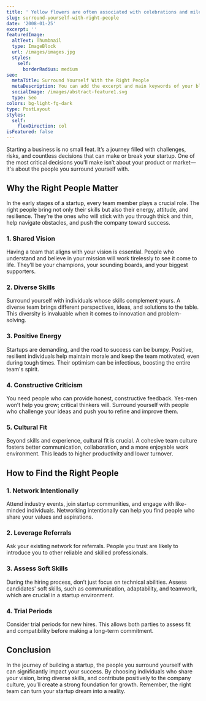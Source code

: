 ```yaml
---
title: ' Yellow flowers are often associated with celebrations and milestones. '
slug: surround-yourself-with-right-people
date: '2008-01-25'
excerpt: ''
featuredImage:
  altText: Thumbnail
  type: ImageBlock
  url: /images/images.jpg
  styles:
    self:
      borderRadius: medium
seo:
  metaTitle: Surround Yourself With the Right People
  metaDescription: You can add the excerpt and main keywords of your blog post here.
  socialImage: /images/abstract-feature1.svg
  type: Seo
colors: bg-light-fg-dark
type: PostLayout
styles:
  self:
    flexDirection: col
isFeatured: false
---
```


Starting a business is no small feat. It’s a journey filled with challenges, risks, and countless decisions that can make or break your startup. One of the most critical decisions you'll make isn’t about your product or market—it's about the people you surround yourself with.

## Why the Right People Matter

In the early stages of a startup, every team member plays a crucial role. The right people bring not only their skills but also their energy, attitude, and resilience. They’re the ones who will stick with you through thick and thin, help navigate obstacles, and push the company toward success.

### 1. Shared Vision

Having a team that aligns with your vision is essential. People who understand and believe in your mission will work tirelessly to see it come to life. They’ll be your champions, your sounding boards, and your biggest supporters.

### 2. Diverse Skills

Surround yourself with individuals whose skills complement yours. A diverse team brings different perspectives, ideas, and solutions to the table. This diversity is invaluable when it comes to innovation and problem-solving.

### 3. Positive Energy

Startups are demanding, and the road to success can be bumpy. Positive, resilient individuals help maintain morale and keep the team motivated, even during tough times. Their optimism can be infectious, boosting the entire team's spirit.

### 4. Constructive Criticism

You need people who can provide honest, constructive feedback. Yes-men won’t help you grow; critical thinkers will. Surround yourself with people who challenge your ideas and push you to refine and improve them.

### 5. Cultural Fit

Beyond skills and experience, cultural fit is crucial. A cohesive team culture fosters better communication, collaboration, and a more enjoyable work environment. This leads to higher productivity and lower turnover.

## How to Find the Right People

### 1. Network Intentionally

Attend industry events, join startup communities, and engage with like-minded individuals. Networking intentionally can help you find people who share your values and aspirations.

### 2. Leverage Referrals

Ask your existing network for referrals. People you trust are likely to introduce you to other reliable and skilled professionals.

### 3. Assess Soft Skills

During the hiring process, don’t just focus on technical abilities. Assess candidates' soft skills, such as communication, adaptability, and teamwork, which are crucial in a startup environment.

### 4. Trial Periods

Consider trial periods for new hires. This allows both parties to assess fit and compatibility before making a long-term commitment.

## Conclusion

In the journey of building a startup, the people you surround yourself with can significantly impact your success. By choosing individuals who share your vision, bring diverse skills, and contribute positively to the company culture, you’ll create a strong foundation for growth. Remember, the right team can turn your startup dream into a reality.
